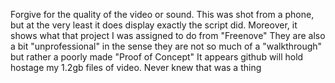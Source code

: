 Forgive for the quality of the video or sound. This was shot from a phone, but at the very least it does display exactly the script did. Moreover, it shows what that project I was assigned to do from "Freenove"
They are also a bit "unprofessional" in the sense they are not so much of a "walkthrough" but rather a poorly made "Proof of Concept"
It appears github will hold hostage my 1.2gb files of video. Never knew that was a thing
